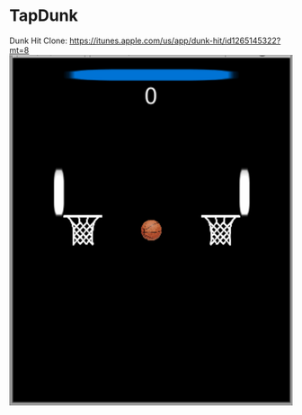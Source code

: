 # TapDunk
Dunk Hit Clone: https://itunes.apple.com/us/app/dunk-hit/id1265145322?mt=8
![sample](TapDunk.gif)
